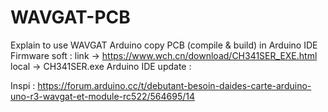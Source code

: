 # WAVGAT-PCB
Explain to use WAVGAT Arduino copy PCB (compile &amp; build) in Arduino IDE
Firmware soft : 
  link -> https://www.wch.cn/download/CH341SER_EXE.html
  local -> CH341SER.exe
Arduino IDE update :





Inspi : https://forum.arduino.cc/t/debutant-besoin-daides-carte-arduino-uno-r3-wavgat-et-module-rc522/564695/14
